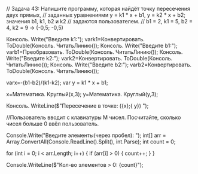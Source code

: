 // Задача 43: Напишите программу, которая найдёт точку пересечения двух прямых, 
// заданных уравнениями y = k1 * x + b1, y = k2 * x + b2; значения b1, k1, b2 и k2 
// задаются пользователем.
// b1 = 2, k1 = 5, b2 = 4, k2 = 9 -> (-0,5; -0,5)

Консоль. Write("Введите k1:");
vark1=Конвертировать. ToDouble(Консоль. ЧитатьЛинию());
Консоль. Write("Введите b1:");
varb1=Преобразовать. ToDouble(Консоль. ЧитатьЛинию());
Консоль. Write("Введите k2:");
vark2=Конвертировать. ToDouble(Консоль. ЧитатьЛинию());
Консоль. Write("Введите b2:");
varb2=Конвертировать. ToDouble(Консоль. ЧитатьЛинию());
 
 
varx=-(b1-b2)/(k1-k2);
var y = k1 * x + b1;
 
x=Математика. Круглый(x,3);
y=Математика. Круглый(y,3);
 
Консоль. WriteLine($"Пересечение в точке: ({x};{ y}) ");

//Пользователь вводит с клавиатуры M чисел. Посчитайте, сколько чисел больше 0 ввёл пользователь.

Console.Write("Введите элементы(через пробел): ");
int[] arr = Array.ConvertAll(Console.ReadLine().Split(), int.Parse);
int count = 0;
 
for (int i = 0; i < arr.Length; i++)
{
    if (arr[i] > 0)
    {
        count++;
    }
}
 
Console.WriteLine($"Кол-во элементов > 0: {count}");
